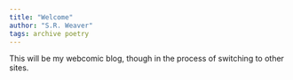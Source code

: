 ```yaml
---
title: "Welcome"
author: "S.R. Weaver"
tags: archive poetry
---
```

This will be my webcomic blog, though in the process of switching to other sites.
